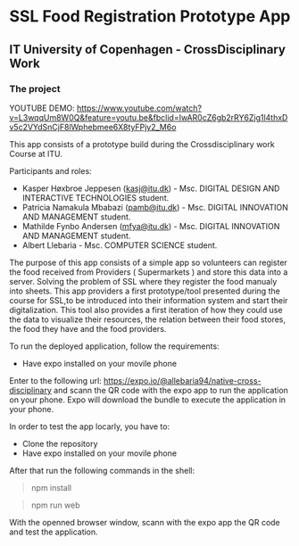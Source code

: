# SSL Food Registration Prototype App
## IT University of Copenhagen - CrossDisciplinary Work

### The project

YOUTUBE DEMO:
https://www.youtube.com/watch?v=L3wqqUm8W0Q&feature=youtu.be&fbclid=IwAR0cZ6gb2rRY6Zjg1l4thxDv5c2VYdSnCjF8lWphebmee6X8tyFPjy2_M6o

This app consists of a prototype build during the Crossdisciplinary work Course at ITU.

Participants and roles:
* Kasper Høxbroe Jeppesen (kasj@itu.dk)	 - Msc. DIGITAL DESIGN AND INTERACTIVE TECHNOLOGIES student. 
* Patricia Namakula Mbabazi (pamb@itu.dk)	 - Msc. DIGITAL INNOVATION AND MANAGEMENT student.
* Mathilde Fynbo Andersen (mfya@itu.dk)	 - Msc. DIGITAL INNOVATION AND MANAGEMENT student.
* Albert Llebaria - Msc. COMPUTER SCIENCE student.

The purpose of this app consists of a simple app so volunteers can register the food received from Providers ( Supermarkets ) and store this data into  a server. Solving the problem of SSL where they register the food manualy into sheets. This app providers a first prototype/tool presented during the course for SSL,to be introduced into their information system and start their digitalization. This tool also provides a first iteration of how they could use the data to visualize their resources, the relation between their  food stores, the food they have and the food providers. 

To run the deployed application, follow the requirements:
* Have expo installed on your movile phone

Enter to the following url: https://expo.io/@allebaria94/native-cross-disciplinary and scann the QR code with the expo app to run the application on your phone. Expo will download the bundle to execute the application in your phone.

In order to test the app locarly, you have to:

* Clone the repository 
* Have expo installed on your movile phone

After that run the following commands in the shell:

> npm install

> npm run web

With the openned browser window, scann with the expo app the QR code and test the application.

